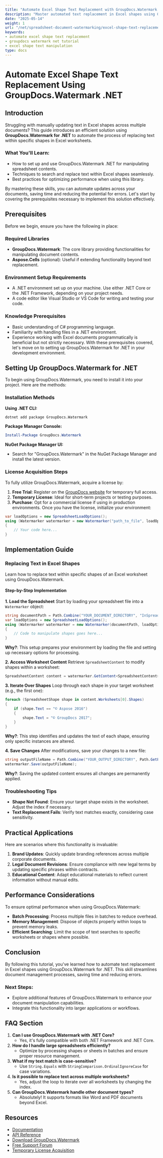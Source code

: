 ```yaml
---
title: "Automate Excel Shape Text Replacement with GroupDocs.Watermark .NET&#58; A Comprehensive Guide"
description: "Master automated text replacement in Excel shapes using GroupDocs.Watermark for .NET. Learn how to streamline spreadsheet manipulation and enhance document management efficiency."
date: "2025-05-14"
weight: 1
url: "/net/spreadsheet-document-watermarking/excel-shape-text-replacement-groupdocs-net/"
keywords:
- automate excel shape text replacement
- groupdocs watermark net tutorial
- excel shape text manipulation
type: docs
---
```

# Automate Excel Shape Text Replacement Using GroupDocs.Watermark .NET
## Introduction
Struggling with manually updating text in Excel shapes across multiple documents? This guide introduces an efficient solution using **GroupDocs.Watermark for .NET** to automate the process of replacing text within specific shapes in Excel worksheets.

### What You'll Learn:
- How to set up and use GroupDocs.Watermark .NET for manipulating spreadsheet contents.
- Techniques to search and replace text within Excel shapes seamlessly.
- Best practices for optimizing performance when using this library.

By mastering these skills, you can automate updates across your documents, saving time and reducing the potential for errors. Let's start by covering the prerequisites necessary to implement this solution effectively.
## Prerequisites
Before we begin, ensure you have the following in place:
### Required Libraries
- **GroupDocs.Watermark**: The core library providing functionalities for manipulating document contents.
- **Aspose.Cells** (optional): Useful if extending functionality beyond text replacement.

### Environment Setup Requirements
- A .NET environment set up on your machine. Use either .NET Core or the .NET Framework, depending on your project needs.
- A code editor like Visual Studio or VS Code for writing and testing your code.

### Knowledge Prerequisites
- Basic understanding of C# programming language.
- Familiarity with handling files in a .NET environment.
- Experience working with Excel documents programmatically is beneficial but not strictly necessary.
With these prerequisites covered, let's move on to setting up GroupDocs.Watermark for .NET in your development environment.
## Setting Up GroupDocs.Watermark for .NET
To begin using GroupDocs.Watermark, you need to install it into your project. Here are the methods:
### Installation Methods
**Using .NET CLI:**
```bash
dotnet add package GroupDocs.Watermark
```
**Package Manager Console:**
```powershell
Install-Package GroupDocs.Watermark
```
**NuGet Package Manager UI:**
- Search for "GroupDocs.Watermark" in the NuGet Package Manager and install the latest version.
### License Acquisition Steps
To fully utilize GroupDocs.Watermark, acquire a license by:
1. **Free Trial**: Register on the [GroupDocs website](https://purchase.groupdocs.com/temporary-license) for temporary full access.
2. **Temporary License**: Ideal for short-term projects or testing purposes.
3. **Purchase**: Opt for a commercial license if using in production environments.
Once you have the license, initialize your environment:
```csharp
var loadOptions = new SpreadsheetLoadOptions();
using (Watermarker watermarker = new Watermarker("path_to_file", loadOptions))
{
    // Your code here...
}
```
## Implementation Guide
### Replacing Text in Excel Shapes
Learn how to replace text within specific shapes of an Excel worksheet using GroupDocs.Watermark.
#### Step-by-Step Implementation
**1. Load the Spreadsheet**
Start by loading your spreadsheet file into a `Watermarker` object:
```csharp
string documentPath = Path.Combine("YOUR_DOCUMENT_DIRECTORY", "InSpreadsheetXlsx.xlsx");
var loadOptions = new SpreadsheetLoadOptions();
using (Watermarker watermarker = new Watermarker(documentPath, loadOptions))
{
    // Code to manipulate shapes goes here...
}
```
**Why?**: This setup prepares your environment by loading the file and setting up necessary options for processing.

**2. Access Worksheet Content**
Retrieve `SpreadsheetContent` to modify shapes within a worksheet:
```csharp
SpreadsheetContent content = watermarker.GetContent<SpreadsheetContent>();
```

**3. Iterate Over Shapes**
Loop through each shape in your target worksheet (e.g., the first one):
```csharp
foreach (SpreadsheetShape shape in content.Worksheets[0].Shapes)
{
    if (shape.Text == "© Aspose 2016")
    {
        shape.Text = "© GroupDocs 2017";
    }
}
```
**Why?**: This step identifies and updates the text of each shape, ensuring only specific instances are altered.

**4. Save Changes**
After modifications, save your changes to a new file:
```csharp
string outputFileName = Path.Combine("YOUR_OUTPUT_DIRECTORY", Path.GetFileName(documentPath));
watermarker.Save(outputFileName);
```
**Why?**: Saving the updated content ensures all changes are permanently applied.
### Troubleshooting Tips
- **Shape Not Found**: Ensure your target shape exists in the worksheet. Adjust the index if necessary.
- **Text Replacement Fails**: Verify text matches exactly, considering case sensitivity.
## Practical Applications
Here are scenarios where this functionality is invaluable:
1. **Brand Updates**: Quickly update branding references across multiple corporate documents.
2. **Legal Document Revisions**: Ensure compliance with new legal terms by updating specific phrases within contracts.
3. **Educational Content**: Adapt educational materials to reflect current information without manual edits.
## Performance Considerations
To ensure optimal performance when using GroupDocs.Watermark:
- **Batch Processing**: Process multiple files in batches to reduce overhead.
- **Memory Management**: Dispose of objects properly within loops to prevent memory leaks.
- **Efficient Searching**: Limit the scope of text searches to specific worksheets or shapes where possible.
## Conclusion
By following this tutorial, you've learned how to automate text replacement in Excel shapes using GroupDocs.Watermark for .NET. This skill streamlines document management processes, saving time and reducing errors.
### Next Steps:
- Explore additional features of GroupDocs.Watermark to enhance your document manipulation capabilities.
- Integrate this functionality into larger applications or workflows.
## FAQ Section
1. **Can I use GroupDocs.Watermark with .NET Core?**
   - Yes, it's fully compatible with both .NET Framework and .NET Core.
2. **How do I handle large spreadsheets efficiently?**
   - Optimize by processing shapes or sheets in batches and ensure proper resource management.
3. **What if my text match is case-sensitive?**
   - Use `String.Equals` with `StringComparison.OrdinalIgnoreCase` for case variations.
4. **Is it possible to replace text across multiple worksheets?**
   - Yes, adjust the loop to iterate over all worksheets by changing the index.
5. **Can GroupDocs.Watermark handle other document types?**
   - Absolutely! It supports formats like Word and PDF documents beyond Excel.
## Resources
- [Documentation](https://docs.groupdocs.com/watermark/net/)
- [API Reference](https://reference.groupdocs.com/watermark/net)
- [Download GroupDocs.Watermark](https://releases.groupdocs.com/watermark/net/)
- [Free Support Forum](https://forum.groupdocs.com/c/watermark/10)
- [Temporary License Acquisition](https://purchase.groupdocs.com/temporary-license)

